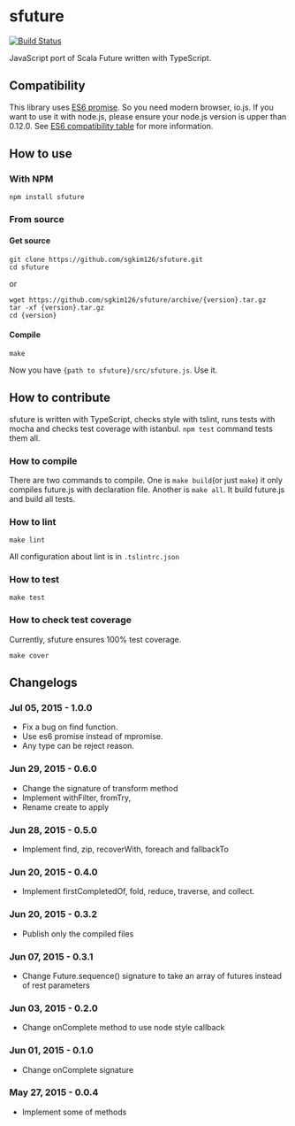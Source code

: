 # sfuture
[![Build Status](https://travis-ci.org/sgkim126/sfuture.svg?branch=master)](https://travis-ci.org/sgkim126/sfuture)

JavaScript port of Scala Future written with TypeScript.

## Compatibility
This library uses [ES6 promise](https://developer.mozilla.org/ko/docs/Web/JavaScript/Reference/Global_Objects/Promise). So you need modern browser, io.js. If you want to use it with node.js, please ensure your node.js version is upper than 0.12.0. See [ES6 compatibility table](https://kangax.github.io/compat-table/es6/#Promies) for more information.

## How to use
### With NPM
```
npm install sfuture
```

### From source
#### Get source
```
git clone https://github.com/sgkim126/sfuture.git
cd sfuture
```
or
```
wget https://github.com/sgkim126/sfuture/archive/{version}.tar.gz
tar -xf {version}.tar.gz
cd {version}
```
#### Compile
```
make
```
Now you have ```{path to sfuture}/src/sfuture.js```. Use it.

## How to contribute
sfuture is written with TypeScript, checks style with tslint, runs tests with mocha and checks test coverage with istanbul. ```npm test``` command tests them all.

### How to compile
There are two commands to compile.
One is ```make build```(or just ```make```) it only compiles future.js with declaration file.
Another is ```make all```. It build future.js and build all tests.

### How to lint
```
make lint
```
All configuration about lint is in ```.tslintrc.json```

### How to test
```
make test
```

### How to check test coverage
Currently, sfuture ensures 100% test coverage.
```
make cover
```

## Changelogs
### Jul 05, 2015 - 1.0.0
- Fix a bug on find function.
- Use es6 promise instead of mpromise.
- Any type can be reject reason.

### Jun 29, 2015 - 0.6.0
- Change the signature of transform method
- Implement withFilter, fromTry, 
- Rename create to apply

### Jun 28, 2015 - 0.5.0
- Implement find, zip, recoverWith, foreach and fallbackTo

### Jun 20, 2015 - 0.4.0
- Implement firstCompletedOf, fold, reduce, traverse, and collect.

### Jun 20, 2015 - 0.3.2
- Publish only the compiled files

### Jun 07, 2015 - 0.3.1
- Change Future.sequence() signature to take an array of futures instead of rest parameters

### Jun 03, 2015 - 0.2.0
- Change onComplete method to use node style callback

### Jun 01, 2015 - 0.1.0
- Change onComplete signature

### May 27, 2015 - 0.0.4
- Implement some of methods

